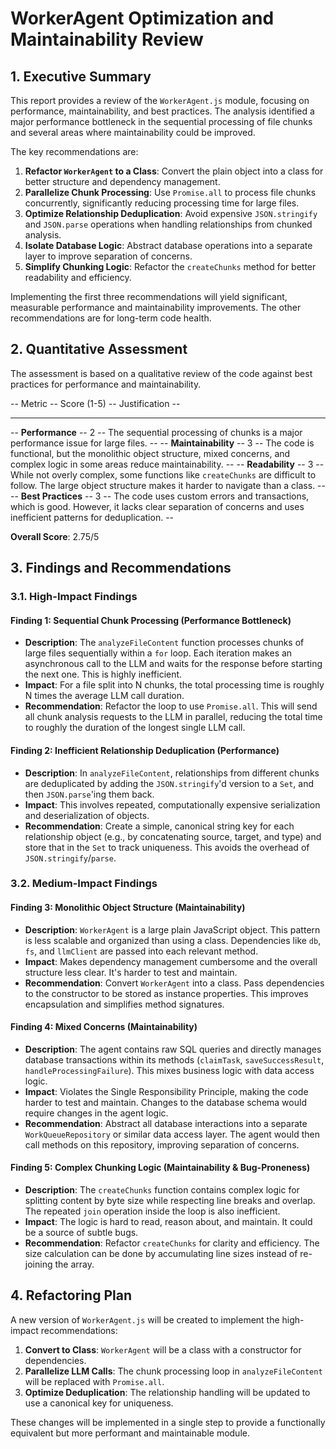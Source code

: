 # WorkerAgent Optimization and Maintainability Review

## 1. Executive Summary

This report provides a review of the `WorkerAgent.js` module, focusing on performance, maintainability, and best practices. The analysis identified a major performance bottleneck in the sequential processing of file chunks and several areas where maintainability could be improved.

The key recommendations are:
1.  **Refactor `WorkerAgent` to a Class**: Convert the plain object into a class for better structure and dependency management.
2.  **Parallelize Chunk Processing**: Use `Promise.all` to process file chunks concurrently, significantly reducing processing time for large files.
3.  **Optimize Relationship Deduplication**: Avoid expensive `JSON.stringify` and `JSON.parse` operations when handling relationships from chunked analysis.
4.  **Isolate Database Logic**: Abstract database operations into a separate layer to improve separation of concerns.
5.  **Simplify Chunking Logic**: Refactor the `createChunks` method for better readability and efficiency.

Implementing the first three recommendations will yield significant, measurable performance and maintainability improvements. The other recommendations are for long-term code health.

## 2. Quantitative Assessment

The assessment is based on a qualitative review of the code against best practices for performance and maintainability.

-- Metric -- Score (1-5) -- Justification --
-- -- -- --
-- **Performance** -- 2 -- The sequential processing of chunks is a major performance issue for large files. --
-- **Maintainability** -- 3 -- The code is functional, but the monolithic object structure, mixed concerns, and complex logic in some areas reduce maintainability. --
-- **Readability** -- 3 -- While not overly complex, some functions like `createChunks` are difficult to follow. The large object structure makes it harder to navigate than a class. --
-- **Best Practices** -- 3 -- The code uses custom errors and transactions, which is good. However, it lacks clear separation of concerns and uses inefficient patterns for deduplication. --

**Overall Score**: 2.75/5

## 3. Findings and Recommendations

### 3.1. High-Impact Findings

#### Finding 1: Sequential Chunk Processing (Performance Bottleneck)

-   **Description**: The `analyzeFileContent` function processes chunks of large files sequentially within a `for` loop. Each iteration makes an asynchronous call to the LLM and waits for the response before starting the next one. This is highly inefficient.
-   **Impact**: For a file split into N chunks, the total processing time is roughly N times the average LLM call duration.
-   **Recommendation**: Refactor the loop to use `Promise.all`. This will send all chunk analysis requests to the LLM in parallel, reducing the total time to roughly the duration of the longest single LLM call.

#### Finding 2: Inefficient Relationship Deduplication (Performance)

-   **Description**: In `analyzeFileContent`, relationships from different chunks are deduplicated by adding the `JSON.stringify`'d version to a `Set`, and then `JSON.parse`'ing them back.
-   **Impact**: This involves repeated, computationally expensive serialization and deserialization of objects.
-   **Recommendation**: Create a simple, canonical string key for each relationship object (e.g., by concatenating source, target, and type) and store that in the `Set` to track uniqueness. This avoids the overhead of `JSON.stringify`/`parse`.

### 3.2. Medium-Impact Findings

#### Finding 3: Monolithic Object Structure (Maintainability)

-   **Description**: `WorkerAgent` is a large plain JavaScript object. This pattern is less scalable and organized than using a class. Dependencies like `db`, `fs`, and `llmClient` are passed into each relevant method.
-   **Impact**: Makes dependency management cumbersome and the overall structure less clear. It's harder to test and maintain.
-   **Recommendation**: Convert `WorkerAgent` into a class. Pass dependencies to the constructor to be stored as instance properties. This improves encapsulation and simplifies method signatures.

#### Finding 4: Mixed Concerns (Maintainability)

-   **Description**: The agent contains raw SQL queries and directly manages database transactions within its methods (`claimTask`, `saveSuccessResult`, `handleProcessingFailure`). This mixes business logic with data access logic.
-   **Impact**: Violates the Single Responsibility Principle, making the code harder to test and maintain. Changes to the database schema would require changes in the agent logic.
-   **Recommendation**: Abstract all database interactions into a separate `WorkQueueRepository` or similar data access layer. The agent would then call methods on this repository, improving separation of concerns.

#### Finding 5: Complex Chunking Logic (Maintainability & Bug-Proneness)

-   **Description**: The `createChunks` function contains complex logic for splitting content by byte size while respecting line breaks and overlap. The repeated `join` operation inside the loop is also inefficient.
-   **Impact**: The logic is hard to read, reason about, and maintain. It could be a source of subtle bugs.
-   **Recommendation**: Refactor `createChunks` for clarity and efficiency. The size calculation can be done by accumulating line sizes instead of re-joining the array.

## 4. Refactoring Plan

A new version of `WorkerAgent.js` will be created to implement the high-impact recommendations:

1.  **Convert to Class**: `WorkerAgent` will be a class with a constructor for dependencies.
2.  **Parallelize LLM Calls**: The chunk processing loop in `analyzeFileContent` will be replaced with `Promise.all`.
3.  **Optimize Deduplication**: The relationship handling will be updated to use a canonical key for uniqueness.

These changes will be implemented in a single step to provide a functionally equivalent but more performant and maintainable module.